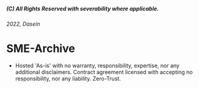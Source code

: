    
##### (C) All Rights Reserved with severability where applicable. 
 ###### 2022, Dasein
  
 
# SME-Archive

+ Hosted 'As-is' with no warranty, responsibility, expertise, nor any additional disclaimers. Contract agreement licensed with accepting no responsibility, nor any liability. Zero-Trust.  

